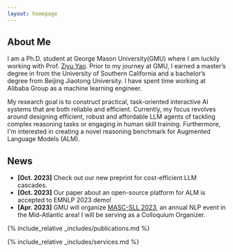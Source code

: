 ```yaml
---
layout: homepage
---
```


## About Me

I am a Ph.D. student at George Mason University(GMU) where I am luckily working with Prof. [Ziyu Yao](https://ziyuyao.org/). Prior to my journey at GMU, I earned a master’s degree in from the University of Southern California and a bachelor’s degree from Beijing Jiaotong University. I have spent time working at Alibaba Group as a machine learning engineer.

 

My research goal is to construct practical, task-oriented interactive AI systems that are both reliable and efficient. Currently, my focus revolves around designing efficient, robust and affordable LLM agents of tackling complex reasoning tasks or engaging in human skill training. Furthermore, I'm interested in creating a novel reasoning benchmark for Augmented Language Models (ALM).


## News

- **[Oct. 2023]** Check out our new preprint for cost-efficient LLM cascades.
- **[Oct. 2023]** Our paper about an open-source platform for ALM is accepted to EMNLP 2023 demo!
- **[Apr. 2023]** GMU will organize [MASC-SLL 2023](https://www.mascsll.org/), an annual NLP event in the Mid-Atlantic area! I will be serving as a Colloquium Organizer.

{% include_relative _includes/publications.md %}

{% include_relative _includes/services.md %}
